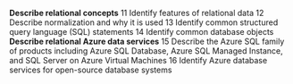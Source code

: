 **Describe relational concepts**
11 Identify features of relational data
12 Describe normalization and why it is used
13 Identify common structured query language (SQL) statements
14 Identify common database objects
**Describe relational Azure data services**
15 Describe the Azure SQL family of products including Azure SQL Database, Azure SQL Managed Instance, and SQL Server on Azure Virtual Machines
16 Identify Azure database services for open-source database systems 